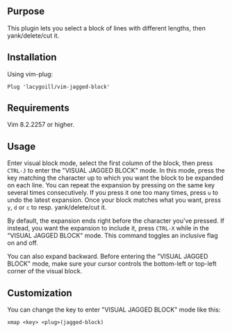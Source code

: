 ## Purpose

This plugin lets you select a block of lines with different lengths, then yank/delete/cut it.

## Installation

Using vim-plug:

    Plug 'lacygoill/vim-jagged-block'

## Requirements

Vim 8.2.2257 or higher.

## Usage

Enter visual block mode, select the first column of the block, then press `CTRL-J` to enter the "VISUAL JAGGED BLOCK" mode.  In this mode, press the key matching the character up to which you want the block to be expanded on each line.  You can repeat the expansion by pressing on the same key several times consecutively.  If you press it one too many times, press `u` to undo the latest expansion.  Once your block matches what you want, press `y`, `d` or `c` to resp. yank/delete/cut it.

By default, the expansion ends right before the character you've pressed.  If instead, you want the expansion to include it, press `CTRL-X` while in the "VISUAL JAGGED BLOCK" mode.  This command toggles an inclusive flag on and off.

You can also expand backward.  Before entering the "VISUAL JAGGED BLOCK" mode, make sure your cursor controls the bottom-left or top-left corner of the visual block.

## Customization

You can change the key to enter "VISUAL JAGGED BLOCK" mode like this:

    xmap <key> <plug>(jagged-block)

